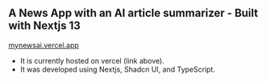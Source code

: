 ## A News App with an AI article summarizer - Built with Nextjs 13

[mynewsai.vercel.app](https://mynewsai.vercel.app/)

- It is currently hosted on vercel (link above).
- It was developed using Nextjs, Shadcn UI, and TypeScript.

